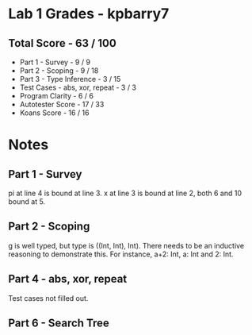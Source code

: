 # Lab 1 Grades - kpbarry7

## Total Score - 63 / 100

* Part 1 - Survey - 9 / 9
* Part 2 - Scoping - 9 / 18
* Part 3 - Type Inference - 3 / 15
* Test Cases - abs, xor, repeat - 3 / 3
* Program Clarity - 6 / 6
* Autotester Score - 17 / 33
* Koans Score - 16 / 16

# Notes

## Part 1 - Survey

pi at line 4 is bound at line 3.  x at line 3 is bound at line 2, both 6 and 10 bound at 5.

## Part 2 - Scoping

g is well typed, but type is ((Int, Int), Int).  There needs to be an inductive reasoning to demonstrate this.  For instance, a+2: Int, a: Int and 2: Int.  

## Part 4 - abs, xor, repeat

Test cases not filled out.

## Part 6 - Search Tree




